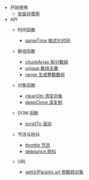 - 开始使用
  - [安装并使用](install.md)
- API
  - 时间函数
    - [parseTime 格式化时间](date/parseTime.md)

  - 数组函数
    - [chunkArray 拆分数组](array/chunkArray.md)
    - [unique 数组去重](array/unique.md)
    - [range 生成整数数组](array/range.md)

  - 对象函数
    - [cleanObj 清空对象](object/cleanObj.md)
    - [deepClone 深复制](object/deepClone.md)

  - DOM 函数
    - [scrollTo 滚动](dom/scrollTo.md)

  - 节流与防抖
    - [throttle 节流](function/throttle.md)
    - [debounce 防抖](function/debounce.md)
  - URL
    - [getUrlParams url 参数转对象](url/getUrlParams.md)

